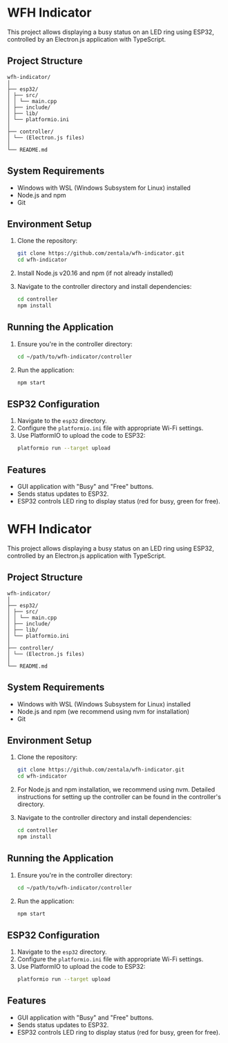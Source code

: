 # WFH Indicator

This project allows displaying a busy status on an LED ring using ESP32, controlled by an Electron.js application with TypeScript.

## Project Structure

```
wfh-indicator/
│
├── esp32/
│ ├── src/
│ │ └── main.cpp
│ ├── include/
│ ├── lib/
│ └── platformio.ini
│
├── controller/
│ └── (Electron.js files)
│
└── README.md
```

## System Requirements

- Windows with WSL (Windows Subsystem for Linux) installed
- Node.js and npm
- Git

## Environment Setup

1. Clone the repository:

   ```bash
   git clone https://github.com/zentala/wfh-indicator.git
   cd wfh-indicator
   ```

2. Install Node.js v20.16 and npm (if not already installed)

3. Navigate to the controller directory and install dependencies:
   ```bash
   cd controller
   npm install
   ```

## Running the Application

1. Ensure you're in the controller directory:

   ```bash
   cd ~/path/to/wfh-indicator/controller
   ```

2. Run the application:
   ```bash
   npm start
   ```

## ESP32 Configuration

1. Navigate to the `esp32` directory.
2. Configure the `platformio.ini` file with appropriate Wi-Fi settings.
3. Use PlatformIO to upload the code to ESP32:
   ```bash
   platformio run --target upload
   ```

## Features

- GUI application with "Busy" and "Free" buttons.
- Sends status updates to ESP32.
- ESP32 controls LED ring to display status (red for busy, green for free).

# WFH Indicator

This project allows displaying a busy status on an LED ring using ESP32, controlled by an Electron.js application with TypeScript.

## Project Structure

```
wfh-indicator/
│
├── esp32/
│ ├── src/
│ │ └── main.cpp
│ ├── include/
│ ├── lib/
│ └── platformio.ini
│
├── controller/
│ └── (Electron.js files)
│
└── README.md
```

## System Requirements

- Windows with WSL (Windows Subsystem for Linux) installed
- Node.js and npm (we recommend using nvm for installation)
- Git

## Environment Setup

1. Clone the repository:

   ```bash
   git clone https://github.com/zentala/wfh-indicator.git
   cd wfh-indicator
   ```

2. For Node.js and npm installation, we recommend using nvm. Detailed instructions for setting up the controller can be found in the controller's directory.

3. Navigate to the controller directory and install dependencies:
   ```bash
   cd controller
   npm install
   ```

## Running the Application

1. Ensure you're in the controller directory:

   ```bash
   cd ~/path/to/wfh-indicator/controller
   ```

2. Run the application:
   ```bash
   npm start
   ```

## ESP32 Configuration

1. Navigate to the `esp32` directory.
2. Configure the `platformio.ini` file with appropriate Wi-Fi settings.
3. Use PlatformIO to upload the code to ESP32:
   ```bash
   platformio run --target upload
   ```

## Features

- GUI application with "Busy" and "Free" buttons.
- Sends status updates to ESP32.
- ESP32 controls LED ring to display status (red for busy, green for free).
